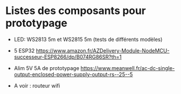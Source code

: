 # Listes des composants pour prototypage

+ LED: WS2813 5m  et WS2815 5m (tests de différents modèles)

+ 5 ESP32 https://www.amazon.fr/AZDelivery-Module-NodeMCU-successeur-ESP8266/dp/B074RG86SR?th=1

+ Alim 5V 5A de prototypage https://www.meanwell.fr/ac-dc-single-output-enclosed-power-supply-output-rs--25--5


+ A voir : routeur wifi 

